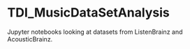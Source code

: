 # TDI_MusicDataSetAnalysis
Jupyter notebooks looking at datasets from ListenBrainz and AcousticBrainz.

